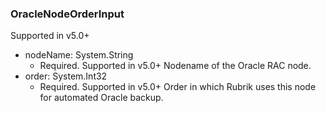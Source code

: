 ### OracleNodeOrderInput
Supported in v5.0+

- nodeName: System.String
  - Required. Supported in v5.0+
Nodename of the Oracle RAC node.
- order: System.Int32
  - Required. Supported in v5.0+
Order in which Rubrik uses this node for automated Oracle backup.
